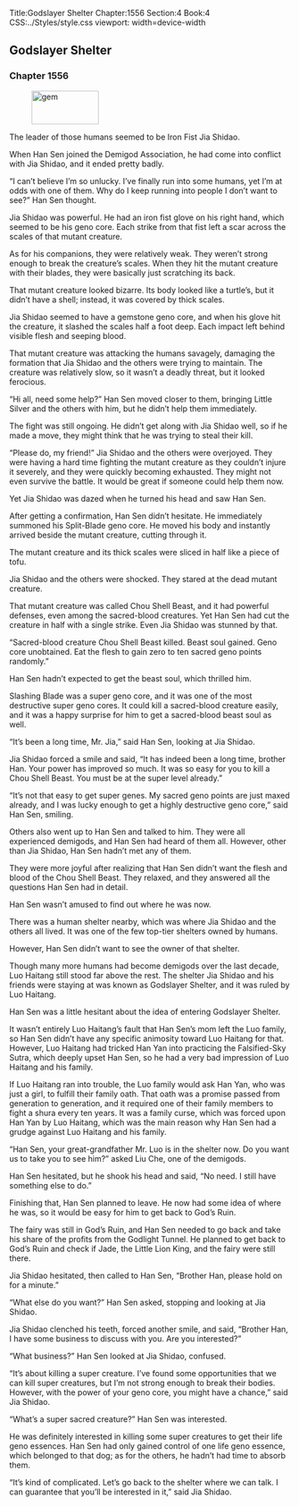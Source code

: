 Title:Godslayer Shelter 
Chapter:1556 
Section:4 
Book:4 
CSS:../Styles/style.css 
viewport: width=device-width
  
## Godslayer Shelter
### Chapter 1556 
<figure>
	<img src="../Images/gem.gif" alt="gem" id="gem" width="120" height="60" />
</figure>
  

  
  The leader of those humans seemed to be Iron Fist Jia Shidao.

When Han Sen joined the Demigod Association, he had come into conflict with Jia Shidao, and it ended pretty badly.

“I can’t believe I’m so unlucky. I’ve finally run into some humans, yet I’m at odds with one of them. Why do I keep running into people I don’t want to see?” Han Sen thought.

Jia Shidao was powerful. He had an iron fist glove on his right hand, which seemed to be his geno core. Each strike from that fist left a scar across the scales of that mutant creature.

As for his companions, they were relatively weak. They weren’t strong enough to break the creature’s scales. When they hit the mutant creature with their blades, they were basically just scratching its back.

That mutant creature looked bizarre. Its body looked like a turtle’s, but it didn’t have a shell; instead, it was covered by thick scales.

Jia Shidao seemed to have a gemstone geno core, and when his glove hit the creature, it slashed the scales half a foot deep. Each impact left behind visible flesh and seeping blood.

That mutant creature was attacking the humans savagely, damaging the formation that Jia Shidao and the others were trying to maintain. The creature was relatively slow, so it wasn’t a deadly threat, but it looked ferocious.

“Hi all, need some help?” Han Sen moved closer to them, bringing Little Silver and the others with him, but he didn’t help them immediately.

The fight was still ongoing. He didn’t get along with Jia Shidao well, so if he made a move, they might think that he was trying to steal their kill.

“Please do, my friend!” Jia Shidao and the others were overjoyed. They were having a hard time fighting the mutant creature as they couldn’t injure it severely, and they were quickly becoming exhausted. They might not even survive the battle. It would be great if someone could help them now.

Yet Jia Shidao was dazed when he turned his head and saw Han Sen.

After getting a confirmation, Han Sen didn’t hesitate. He immediately summoned his Split-Blade geno core. He moved his body and instantly arrived beside the mutant creature, cutting through it.

The mutant creature and its thick scales were sliced in half like a piece of tofu.

Jia Shidao and the others were shocked. They stared at the dead mutant creature.

That mutant creature was called Chou Shell Beast, and it had powerful defenses, even among the sacred-blood creatures. Yet Han Sen had cut the creature in half with a single strike. Even Jia Shidao was stunned by that.

“Sacred-blood creature Chou Shell Beast killed. Beast soul gained. Geno core unobtained. Eat the flesh to gain zero to ten sacred geno points randomly.”

Han Sen hadn’t expected to get the beast soul, which thrilled him.

Slashing Blade was a super geno core, and it was one of the most destructive super geno cores. It could kill a sacred-blood creature easily, and it was a happy surprise for him to get a sacred-blood beast soul as well.

“It’s been a long time, Mr. Jia,” said Han Sen, looking at Jia Shidao.

Jia Shidao forced a smile and said, “It has indeed been a long time, brother Han. Your power has improved so much. It was so easy for you to kill a Chou Shell Beast. You must be at the super level already.”

“It’s not that easy to get super genes. My sacred geno points are just maxed already, and I was lucky enough to get a highly destructive geno core,” said Han Sen, smiling.

Others also went up to Han Sen and talked to him. They were all experienced demigods, and Han Sen had heard of them all. However, other than Jia Shidao, Han Sen hadn’t met any of them.

They were more joyful after realizing that Han Sen didn’t want the flesh and blood of the Chou Shell Beast. They relaxed, and they answered all the questions Han Sen had in detail.

Han Sen wasn’t amused to find out where he was now.

There was a human shelter nearby, which was where Jia Shidao and the others all lived. It was one of the few top-tier shelters owned by humans.

However, Han Sen didn’t want to see the owner of that shelter.

Though many more humans had become demigods over the last decade, Luo Haitang still stood far above the rest. The shelter Jia Shidao and his friends were staying at was known as Godslayer Shelter, and it was ruled by Luo Haitang.

Han Sen was a little hesitant about the idea of entering Godslayer Shelter.

It wasn’t entirely Luo Haitang’s fault that Han Sen’s mom left the Luo family, so Han Sen didn’t have any specific animosity toward Luo Haitang for that. However, Luo Haitang had tricked Han Yan into practicing the Falsified-Sky Sutra, which deeply upset Han Sen, so he had a very bad impression of Luo Haitang and his family.

If Luo Haitang ran into trouble, the Luo family would ask Han Yan, who was just a girl, to fulfill their family oath. That oath was a promise passed from generation to generation, and it required one of their family members to fight a shura every ten years. It was a family curse, which was forced upon Han Yan by Luo Haitang, which was the main reason why Han Sen had a grudge against Luo Haitang and his family.

“Han Sen, your great-grandfather Mr. Luo is in the shelter now. Do you want us to take you to see him?” asked Liu Che, one of the demigods.

Han Sen hesitated, but he shook his head and said, “No need. I still have something else to do.”

Finishing that, Han Sen planned to leave. He now had some idea of where he was, so it would be easy for him to get back to God’s Ruin.

The fairy was still in God’s Ruin, and Han Sen needed to go back and take his share of the profits from the Godlight Tunnel. He planned to get back to God’s Ruin and check if Jade, the Little Lion King, and the fairy were still there.

Jia Shidao hesitated, then called to Han Sen, “Brother Han, please hold on for a minute.”

“What else do you want?” Han Sen asked, stopping and looking at Jia Shidao.

Jia Shidao clenched his teeth, forced another smile, and said, “Brother Han, I have some business to discuss with you. Are you interested?”

“What business?” Han Sen looked at Jia Shidao, confused.

“It’s about killing a super creature. I’ve found some opportunities that we can kill super creatures, but I’m not strong enough to break their bodies. However, with the power of your geno core, you might have a chance,” said Jia Shidao.

“What’s a super sacred creature?” Han Sen was interested.

He was definitely interested in killing some super creatures to get their life geno essences. Han Sen had only gained control of one life geno essence, which belonged to that dog; as for the others, he hadn’t had time to absorb them.

“It’s kind of complicated. Let’s go back to the shelter where we can talk. I can guarantee that you’ll be interested in it,” said Jia Shidao.
